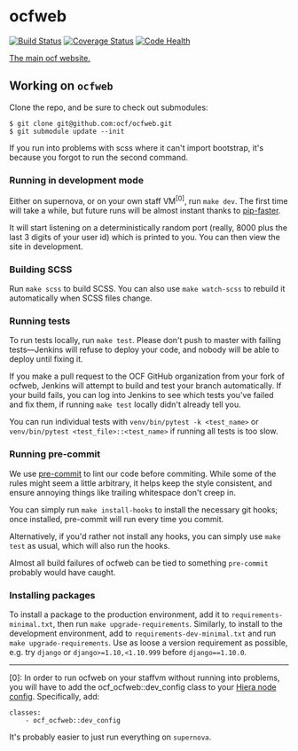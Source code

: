 ocfweb
==========
[![Build Status](https://jenkins.ocf.berkeley.edu/buildStatus/icon?job=ocfweb/master)](https://jenkins.ocf.berkeley.edu/job/ocfweb/job/master/)
[![Coverage Status](https://coveralls.io/repos/ocf/ocfweb/badge.svg?branch=HEAD&service=github)](https://coveralls.io/github/ocf/ocfweb?branch=HEAD)
[![Code Health](https://landscape.io/github/ocf/ocfweb/master/landscape.svg?style=flat)](https://landscape.io/github/ocf/ocfweb/master)

[The main ocf website.](https://www.ocf.berkeley.edu/)


## Working on `ocfweb`

Clone the repo, and be sure to check out submodules:

    $ git clone git@github.com:ocf/ocfweb.git
    $ git submodule update --init

If you run into problems with scss where it can't import bootstrap, it's
because you forgot to run the second command.


### Running in development mode

Either on supernova, or on your own staff VM<sup>[0]</sup>, run `make dev`.
The first time will take a while, but future runs will be almost instant
thanks to [pip-faster](https://github.com/Yelp/pip-faster).

It will start listening on a deterministically random port (really, 8000 plus
the last 3 digits of your user id) which is printed to you. You can then view
the site in development.


### Building SCSS

Run `make scss` to build SCSS. You can also use `make watch-scss` to rebuild it
automatically when SCSS files change.


### Running tests

To run tests locally, run `make test`. Please don't push to master with
failing tests—Jenkins will refuse to deploy your code, and nobody will be able
to deploy until fixing it.

If you make a pull request to the OCF GitHub organization from your fork of
ocfweb, Jenkins will attempt to build and test your branch automatically.
If your build fails, you can log into Jenkins to see which tests you've failed
and fix them, if running `make test` locally didn't already tell you.

You can run individual tests with `venv/bin/pytest -k <test_name>` or
`venv/bin/pytest <test_file>::<test_name>` if running all tests is too slow.


### Running pre-commit

We use [pre-commit](http://pre-commit.com/) to lint our code before commiting.
While some of the rules might seem a little arbitrary, it helps keep the style
consistent, and ensure annoying things like trailing whitespace don't creep in.

You can simply run `make install-hooks` to install the necessary git hooks;
once installed, pre-commit will run every time you commit.

Alternatively, if you'd rather not install any hooks, you can simply use `make
test` as usual, which will also run the hooks.

Almost all build failures of ocfweb can be tied to something `pre-commit`
probably would have caught.


### Installing packages

To install a package to the production environment, add it to
`requirements-minimal.txt`, then run `make upgrade-requirements`. Similarly, to
install to the development environment, add to `requirements-dev-minimal.txt`
and run `make upgrade-requirements`. Use as loose a version requirement as
possible, e.g. try `django` or `django>=1.10,<1.10.999` before
`django==1.10.0`.


-----

[0]: In order to run ocfweb on your staffvm without running into problems,
you will have to add the ocf_ocfweb::dev_config class to your
[Hiera node config](https://github.com/ocf/puppet/tree/master/hieradata/nodes).
Specifically, add:

    classes:
        - ocf_ocfweb::dev_config

It's probably easier to just run everything on `supernova`.
